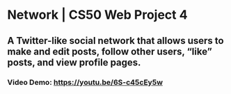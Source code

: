 # Network | CS50 Web Project 4
## A Twitter-like social network that allows users to make and edit posts, follow other users, “like” posts, and view profile pages.
### Video Demo: https://youtu.be/6S-c45cEy5w
